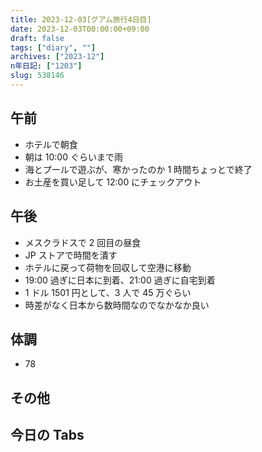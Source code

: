 ```yaml
---
title: 2023-12-03[グアム旅行4日目]
date: 2023-12-03T00:00:00+09:00
draft: false
tags: ["diary", ""]
archives: ["2023-12"]
n年日記: ["1203"]
slug: 538146
---
```


## 午前

- ホテルで朝食
- 朝は 10:00 ぐらいまで雨
- 海とプールで遊ぶが、寒かったのか 1 時間ちょっとで終了
- お土産を買い足して 12:00 にチェックアウト

## 午後

- メスクラドスで 2 回目の昼食
- JP ストアで時間を潰す
- ホテルに戻って荷物を回収して空港に移動
- 19:00 過ぎに日本に到着、21:00 過ぎに自宅到着
- 1 ドル 1501 円として、3 人で 45 万ぐらい
- 時差がなく日本から数時間なのでなかなか良い

## 体調

- 78

## その他

## 今日の Tabs
